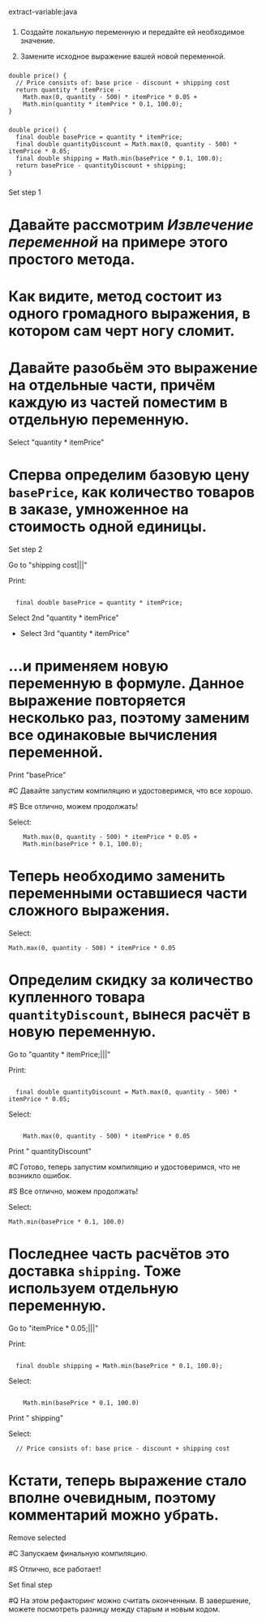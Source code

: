 extract-variable:java

###

1. Создайте локальную переменную и передайте ей необходимое значение.

2. Замените исходное выражение вашей новой переменной.



###

```
double price() {
  // Price consists of: base price - discount + shipping cost
  return quantity * itemPrice -
    Math.max(0, quantity - 500) * itemPrice * 0.05 +
    Math.min(quantity * itemPrice * 0.1, 100.0);
}
```

###

```
double price() {
  final double basePrice = quantity * itemPrice;
  final double quantityDiscount = Math.max(0, quantity - 500) * itemPrice * 0.05;
  final double shipping = Math.min(basePrice * 0.1, 100.0);
  return basePrice - quantityDiscount + shipping;
}
```

###

Set step 1

# Давайте рассмотрим <i>Извлечение переменной</i> на примере этого простого метода.

# Как видите, метод состоит из одного громадного выражения, в котором сам черт ногу сломит.

# Давайте разобьём это выражение на отдельные части, причём каждую из частей поместим в отдельную переменную.

Select "quantity * itemPrice"

# Сперва определим базовую цену <code>basePrice</code>, как количество товаров в заказе, умноженное на стоимость одной единицы.

Set step 2

Go to "shipping cost|||"

Print:
```

  final double basePrice = quantity * itemPrice;
```

Select 2nd "quantity * itemPrice"
+ Select 3rd "quantity * itemPrice"

# ...и применяем новую переменную в формуле. Данное выражение повторяется несколько раз, поэтому заменим все одинаковые вычисления переменной.

Print "basePrice"

#C Давайте запустим компиляцию и удостоверимся, что все хорошо.

#S Все отлично, можем продолжать!

Select:
```
    Math.max(0, quantity - 500) * itemPrice * 0.05 +
    Math.min(basePrice * 0.1, 100.0);
```

# Теперь необходимо заменить переменными оставшиеся части сложного выражения.

Select:
```
Math.max(0, quantity - 500) * itemPrice * 0.05
```

# Определим скидку за количество купленного товара <code>quantityDiscount</code>, вынеся расчёт в новую переменную.

Go to "quantity * itemPrice;|||"

Print:
```

  final double quantityDiscount = Math.max(0, quantity - 500) * itemPrice * 0.05;
```

Select:
```

    Math.max(0, quantity - 500) * itemPrice * 0.05
```

Print " quantityDiscount"

#C Готово, теперь запустим компиляцию и удостоверимся, что не возникло ошибок.

#S Все отлично, можем продолжать!

Select:
```
Math.min(basePrice * 0.1, 100.0)
```

# Последнее часть расчётов это доставка <code>shipping</code>. Тоже используем отдельную переменную.

Go to "itemPrice * 0.05;|||"

Print:
```

  final double shipping = Math.min(basePrice * 0.1, 100.0);
```

Select:
```

    Math.min(basePrice * 0.1, 100.0)
```

Print " shipping"

Select:
```
  // Price consists of: base price - discount + shipping cost

```

# Кстати, теперь выражение стало вполне очевидным, поэтому комментарий можно убрать.

Remove selected

#C Запускаем финальную компиляцию.

#S Отлично, все работает!

Set final step

#Q На этом рефакторинг можно считать оконченным. В завершение, можете посмотреть разницу между старым и новым кодом.